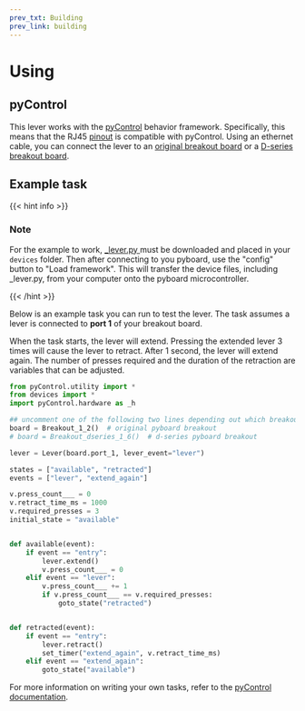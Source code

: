 ```yaml
---
prev_txt: Building
prev_link: building
---
```

# Using

## pyControl

This lever works with the [pyControl](https://pycontrol.readthedocs.io/en/latest/) behavior framework. 
Specifically, this means that the RJ45 [pinout](https://pycontrol.readthedocs.io/en/latest/user-guide/hardware/#behaviour-ports) is compatible with pyControl. 
Using an ethernet cable, you can connect the lever to an [original breakout board](https://open-ephys.org/pycontrol/pycontrol)  or a [D-series breakout board](https://karpova-lab.github.io/pyControl-D-Series-Breakout/index.html). 

## Example task

{{< hint info >}}
### <i class="fas fa-info-circle"></i> Note
For the example to work,  <a href="_lever.py" download > <i class="fa fa-download"></i> _lever.py </a> must be downloaded and placed in your `devices` folder. 
Then after connecting to you pyboard, use the "config" button to "Load framework".
This will transfer the device files, including _lever.py, from your computer onto the pyboard microcontroller.


{{< /hint >}}


Below is an example task you can run to test the lever. 
The task assumes a lever is connected to **port 1** of your breakout board.

When the task starts, the lever will extend. 
Pressing the extended lever 3 times will cause the lever to retract.
After 1 second, the lever will extend again.
The number of presses required and the duration of the retraction are variables that can be adjusted.

``` python
from pyControl.utility import *
from devices import *
import pyControl.hardware as _h

## uncomment one of the following two lines depending out which breakout board you are using
board = Breakout_1_2()  # original pyboard breakout
# board = Breakout_dseries_1_6()  # d-series pyboard breakout

lever = Lever(board.port_1, lever_event="lever")

states = ["available", "retracted"]
events = ["lever", "extend_again"]

v.press_count___ = 0
v.retract_time_ms = 1000
v.required_presses = 3
initial_state = "available"


def available(event):
    if event == "entry":
        lever.extend()
        v.press_count___ = 0
    elif event == "lever":
        v.press_count___ += 1
        if v.press_count___ == v.required_presses:
            goto_state("retracted")


def retracted(event):
    if event == "entry":
        lever.retract()
        set_timer("extend_again", v.retract_time_ms)
    elif event == "extend_again":
        goto_state("available")
```

For more information on writing your own tasks, refer to the  [pyControl documentation](https://pycontrol.readthedocs.io/en/latest/user-guide/programming-tasks/).


